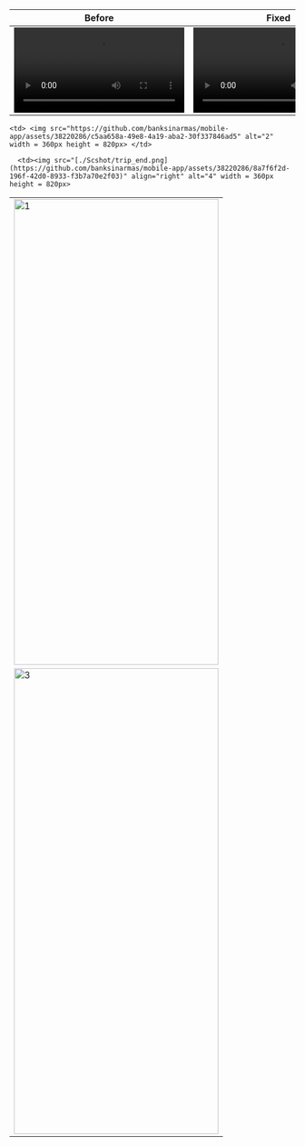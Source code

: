  Before  | Fixed |
| ------------- | ------------- |
| <video src="https://github.com/devatiwow/fido2/assets/38220286/673df299-031f-4323-b81b-5489aa4e2dcd">  | <video src="https://github.com/devatiwow/fido2/assets/38220286/673df299-031f-4323-b81b-5489aa4e2dcd">|


<table>
  <tr>
    <td> <img src="https://github.com/banksinarmas/mobile-app/assets/38220286/55c9ef2f-839d-40b7-be08-5146fbf479c4"  alt="1" width="360px" height="820px" > </td>

    <td> <img src="https://github.com/banksinarmas/mobile-app/assets/38220286/c5aa658a-49e8-4a19-aba2-30f337846ad5" alt="2" width = 360px height = 820px> </td>
   </tr> 
   <tr>
      <td><img src=".https://github.com/banksinarmas/mobile-app/assets/38220286/94239bb9-16c0-43a7-9618-4eba66157ff3" alt="3" width = 360px height = 820px></td>

      <td><img src="[./Scshot/trip_end.png](https://github.com/banksinarmas/mobile-app/assets/38220286/8a7f6f2d-196f-42d0-8933-f3b7a70e2f03)" align="right" alt="4" width = 360px height = 820px>
  </td>
  </tr>
</table>





